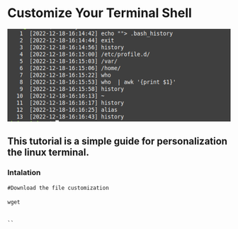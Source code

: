 # Customize Your Terminal Shell

![](./history.png)

## This tutorial is a simple guide for personalization the linux terminal.
### Intalation
```
#Download the file customization

wget


``
